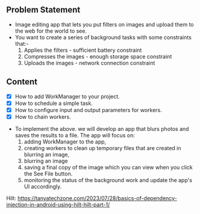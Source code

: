 Problem Statement
---
* Image editing app that lets you put filters on images and upload them to the web for the world to see. 
* You want to create a series of background tasks with some constraints that:- 
  1. Applies the filters - sufficient battery constraint
  2. Compresses the images - enough storage space constraint
  3. Uploads the images - network connection constraint




Content 
---------------
- [X] How to add WorkManager to your project.
- [X] How to schedule a simple task.
- [X] How to configure input and output parameters for workers.
- [X] How to chain workers.

* To implement the above. we will develop an app that blurs photos and saves the results to a file. The app will focus on:
  1. adding WorkManager to the app, 
  2. creating workers to clean up temporary files that are created in blurring an image, 
  3. blurring an image
  4. saving a final copy of the image which you can view when you click the See File button.
  5. monitoring the status of the background work and update the app's UI accordingly.

Hilt: https://tanyatechzone.com/2023/07/28/basics-of-dependency-injection-in-android-using-hilt-hilt-part-1/